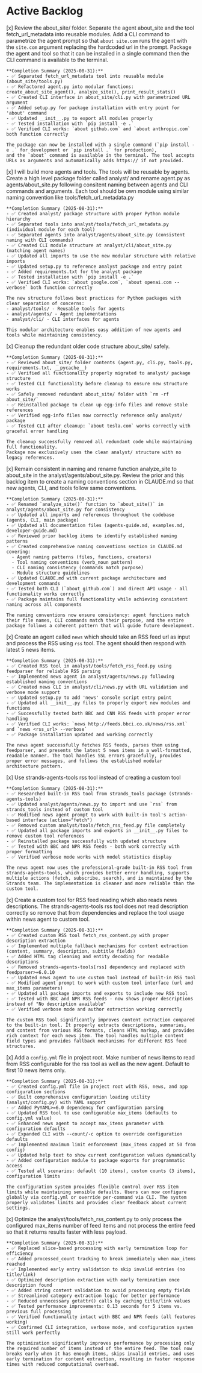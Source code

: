 # Active Backlog

[x] Review the about_site/ folder. Separate the agent about_site and the tool fetch_url_metadata into reusable modules. Add a CLI command to parametrize the agent prompt so that `about site.com` runs the agent with the `site.com` argument replacing the hardcoded url in the prompt. Package the agent and tool so that it can be installed in a single command then the CLI command is available to the terminal.

    **Completion Summary (2025-08-31):**
    - ✅ Separated fetch_url_metadata tool into reusable module (about_site/tools.py)
    - ✅ Refactored agent.py into modular functions: create_about_site_agent(), analyze_site(), print_result_stats()
    - ✅ Created CLI interface in about_site/cli.py with parametrized URL argument
    - ✅ Added setup.py for package installation with entry point for 'about' command
    - ✅ Updated __init__.py to export all modules properly
    - ✅ Tested installation with `pip install -e .`
    - ✅ Verified CLI works: `about github.com` and `about anthropic.com` both function correctly
    
    The package can now be installed with a single command (`pip install -e .` for development or `pip install .` for production), 
    and the `about` command is available in the terminal. The tool accepts URLs as arguments and automatically adds https:// if not provided.

[x] I will build more agents and tools. The tools will be reusable by agents. Create a high level package folder called analyst/ and rename agent.py as agents/about_site.py following consitent naming between agents and CLI commands and arguments. Each tool should be own module using similar naming convention like tools/fetch_url_metadata.py

    **Completion Summary (2025-08-31):**
    - ✅ Created analyst/ package structure with proper Python module hierarchy
    - ✅ Separated tools into analyst/tools/fetch_url_metadata.py (individual module for each tool)
    - ✅ Separated agents into analyst/agents/about_site.py (consistent naming with CLI commands)
    - ✅ Created CLI module structure at analyst/cli/about_site.py (matching agent names)
    - ✅ Updated all imports to use the new modular structure with relative imports
    - ✅ Updated setup.py to reference analyst package and entry point
    - ✅ Added requirements.txt for the analyst package
    - ✅ Tested installation with `pip install -e .`
    - ✅ Verified CLI works: `about google.com`, `about openai.com --verbose` both function correctly
    
    The new structure follows best practices for Python packages with clear separation of concerns:
    - analyst/tools/ - Reusable tools for agents
    - analyst/agents/ - Agent implementations
    - analyst/cli/ - CLI interfaces for agents
    
    This modular architecture enables easy addition of new agents and tools while maintaining consistency.

[x] Cleanup the redundant older code structure about_site/ safely.

    **Completion Summary (2025-08-31):**
    - ✅ Reviewed about_site/ folder contents (agent.py, cli.py, tools.py, requirements.txt, __pycache__)
    - ✅ Verified all functionality properly migrated to analyst/ package structure
    - ✅ Tested CLI functionality before cleanup to ensure new structure works
    - ✅ Safely removed redundant about_site/ folder with `rm -rf about_site/`
    - ✅ Reinstalled package to clean up egg-info files and remove stale references
    - ✅ Verified egg-info files now correctly reference only analyst/ package
    - ✅ Tested CLI after cleanup: `about tesla.com` works correctly with graceful error handling
    
    The cleanup successfully removed all redundant code while maintaining full functionality.
    Package now exclusively uses the clean analyst/ structure with no legacy references.

[x] Remain consistent in naming and rename function analyze_site to about_site in the analyst/agents/about_site.py. Review the prior and this backlog item to create a naming conventions section in CLAUDE.md so that new agents, CLI, and tools follow same conventions.

    **Completion Summary (2025-08-31):**
    - ✅ Renamed `analyze_site()` function to `about_site()` in analyst/agents/about_site.py for consistency
    - ✅ Updated all imports and references throughout the codebase (agents, CLI, main package)
    - ✅ Updated all documentation files (agents-guide.md, examples.md, developer-guide.md)
    - ✅ Reviewed prior backlog items to identify established naming patterns
    - ✅ Created comprehensive naming conventions section in CLAUDE.md covering:
      - Agent naming patterns (files, functions, creators)
      - Tool naming conventions (verb_noun pattern)
      - CLI naming consistency (commands match purpose)
      - Module structure guidelines
    - ✅ Updated CLAUDE.md with current package architecture and development commands
    - ✅ Tested both CLI (`about github.com`) and direct API usage - all functionality works correctly
    - ✅ Package maintains full functionality while achieving consistent naming across all components
    
    The naming conventions now ensure consistency: agent functions match their file names, CLI commands match their purpose, and the entire package follows a coherent pattern that will guide future development.

[x] Create an agent called `news` which should take an RSS feed url as input and process the RSS using `rss` tool. The agent should then respond with latest 5 news items.

    **Completion Summary (2025-08-31):**
    - ✅ Created RSS tool in analyst/tools/fetch_rss_feed.py using feedparser for reliable RSS parsing
    - ✅ Implemented news agent in analyst/agents/news.py following established naming conventions
    - ✅ Created news CLI in analyst/cli/news.py with URL validation and verbose mode support
    - ✅ Updated setup.py to add 'news' console script entry point
    - ✅ Updated all __init__.py files to properly export new modules and functions
    - ✅ Successfully tested both BBC and CNN RSS feeds with proper error handling
    - ✅ Verified CLI works: `news http://feeds.bbci.co.uk/news/rss.xml` and `news <rss_url> --verbose`
    - ✅ Package installation updated and working correctly
    
    The news agent successfully fetches RSS feeds, parses them using feedparser, and presents the latest 5 news items in a well-formatted, readable manner. The tool handles SSL errors gracefully, provides proper error messages, and follows the established modular architecture pattern.

[x] Use strands-agents-tools rss tool instead of creating a custom tool

    **Completion Summary (2025-08-31):**
    - ✅ Researched built-in RSS tool from strands_tools package (strands-agents-tools)
    - ✅ Updated analyst/agents/news.py to import and use `rss` from strands_tools instead of custom tool
    - ✅ Modified news agent prompt to work with built-in tool's action-based interface (action="fetch")
    - ✅ Removed custom analyst/tools/fetch_rss_feed.py file completely
    - ✅ Updated all package imports and exports in __init__.py files to remove custom tool references  
    - ✅ Reinstalled package successfully with updated structure
    - ✅ Tested with BBC and NPR RSS feeds - both work correctly with proper formatting
    - ✅ Verified verbose mode works with model statistics display
    
    The news agent now uses the professional-grade built-in RSS tool from strands-agents-tools, which provides better error handling, supports multiple actions (fetch, subscribe, search), and is maintained by the Strands team. The implementation is cleaner and more reliable than the custom tool.

[x] Create a custom tool for RSS feed reading which also reads news descriptions. The strands-agents-tools rss tool does not read description correctly so remove that from dependencies and replace the tool usage within news agent to custom tool.

    **Completion Summary (2025-08-31):**
    - ✅ Created custom RSS tool fetch_rss_content.py with proper description extraction
    - ✅ Implemented multiple fallback mechanisms for content extraction (content, summary, description, subtitle fields)
    - ✅ Added HTML tag cleaning and entity decoding for readable descriptions
    - ✅ Removed strands-agents-tools[rss] dependency and replaced with feedparser>=6.0.10
    - ✅ Updated news agent to use custom tool instead of built-in RSS tool
    - ✅ Modified agent prompt to work with custom tool interface (url and max_items parameters)
    - ✅ Updated all package imports and exports to include new RSS tool
    - ✅ Tested with BBC and NPR RSS feeds - now shows proper descriptions instead of "No description available"
    - ✅ Verified verbose mode and author extraction working correctly
    
    The custom RSS tool significantly improves content extraction compared to the built-in tool. It properly extracts descriptions, summaries, and content from various RSS formats, cleans HTML markup, and provides rich context for each news item. The tool handles multiple content field types and provides fallback mechanisms for different RSS feed structures.

[x] Add a `config.yml` file in project root. Make number of news items to read from RSS configurable for the rss tool as well as the new agent. Default to first 10 news items only.

    **Completion Summary (2025-08-31):**
    - ✅ Created config.yml file in project root with RSS, news, and app configuration sections
    - ✅ Built comprehensive configuration loading utility (analyst/config.py) with YAML support
    - ✅ Added PyYAML>=6.0 dependency for configuration parsing
    - ✅ Updated RSS tool to use configurable max_items (defaults to config.yml value)
    - ✅ Enhanced news agent to accept max_items parameter with configuration defaults
    - ✅ Expanded CLI with --count/-c option to override configuration defaults
    - ✅ Implemented maximum limit enforcement (max_items capped at 50 from config)
    - ✅ Updated help text to show current configuration values dynamically
    - ✅ Added configuration module to package exports for programmatic access
    - ✅ Tested all scenarios: default (10 items), custom counts (3 items), configuration limits
    
    The configuration system provides flexible control over RSS item limits while maintaining sensible defaults. Users can now configure globally via config.yml or override per-command via CLI. The system properly validates limits and provides clear feedback about current settings.

[x] Optimize the analyst/tools/fetch_rss_content.py to only process the configured max_items number of feed items and not process the entire feed so that it returns results faster with less payload.

    **Completion Summary (2025-08-31):**
    - ✅ Replaced slice-based processing with early termination loop for efficiency
    - ✅ Added processed_count tracking to break immediately when max_items reached
    - ✅ Implemented early entry validation to skip invalid entries (no title/link)
    - ✅ Optimized description extraction with early termination once description found
    - ✅ Added string content validation to avoid processing empty fields
    - ✅ Streamlined category extraction logic for better performance
    - ✅ Reduced unnecessary getattr() calls by caching title/link values
    - ✅ Tested performance improvements: 0.13 seconds for 5 items vs. previous full processing
    - ✅ Verified functionality intact with BBC and NPR feeds (all features working)
    - ✅ Confirmed CLI integration, verbose mode, and configuration system still work perfectly
    
    The optimization significantly improves performance by processing only the required number of items instead of the entire feed. The tool now breaks early when it has enough items, skips invalid entries, and uses early termination for content extraction, resulting in faster response times with reduced computational overhead.